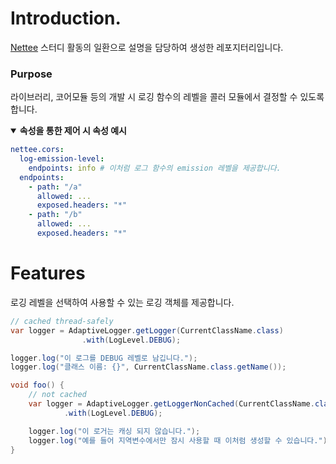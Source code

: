 # Introduction.

[Nettee](https://github.com/nettee-space) 스터디 활동의 일환으로 설명을 담당하여 생성한 레포지터리입니다.

### Purpose

라이브러리, 코어모듈 등의 개발 시 로깅 함수의 레벨을 콜러 모듈에서 결정할 수 있도록 합니다.

<details open>
<summary><b>속성을 통한 제어 시 속성 예시</b></summary>

```yaml
nettee.cors:
  log-emission-level:
    endpoints: info # 이처럼 로그 함수의 emission 레벨을 제공합니다.
  endpoints:
    - path: "/a"
      allowed: ...
      exposed.headers: "*"
    - path: "/b"
      allowed: ...
      exposed.headers: "*"
```

</details>

# Features

로깅 레벨을 선택하여 사용할 수 있는 로깅 객체를 제공합니다.

```java
// cached thread-safely
var logger = AdaptiveLogger.getLogger(CurrentClassName.class)
                .with(LogLevel.DEBUG);

logger.log("이 로그를 DEBUG 레벨로 남깁니다.");
logger.log("클래스 이름: {}", CurrentClassName.class.getName());
```

```java
void foo() {
    // not cached
    var logger = AdaptiveLogger.getLoggerNonCached(CurrentClassName.class)
            .with(LogLevel.DEBUG);

    logger.log("이 로거는 캐싱 되지 않습니다.");
    logger.log("예를 들어 지역변수에서만 잠시 사용할 때 이처럼 생성할 수 있습니다.");
}
```
